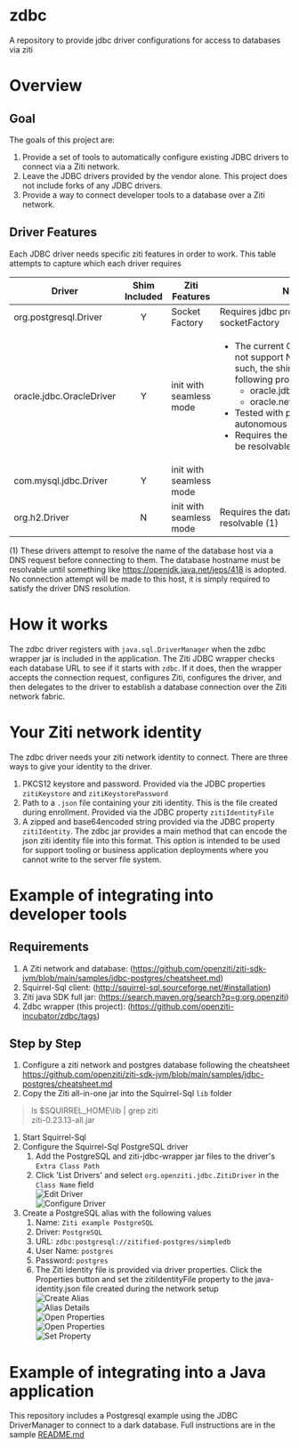 # zdbc
A repository to provide jdbc driver configurations for access to databases via ziti

# Overview
## Goal
The goals of this project are:

1.  Provide a set of tools to automatically configure existing JDBC drivers to connect via a Ziti network.
1.  Leave the JDBC drivers provided by the vendor alone.  This project does not include forks of any JDBC drivers.
1.  Provide a way to connect developer tools to a database over a Ziti network.

## Driver Features
Each JDBC driver needs specific ziti features in order to work.  This table attempts to capture which each driver requires

| Driver | Shim Included | Ziti Features | Notes |
| ------ | :------------:| ------------- | ----- |
| org.postgresql.Driver | Y | Socket Factory | Requires jdbc property socketFactory |
| oracle.jdbc.OracleDriver | Y | init with seamless mode | <ul><li>The current Oracle shim does not support NIO or OOB. As such, the shim will set the following property values <ul><li>oracle.jdbc.javaNetNio=false</li><li>oracle.net.disableOob=false</li></ul></li><li>Tested with public and private autonomous databases</li><li>Requires the database host to be resolvable (1)</li></ul> |
| com.mysql.jdbc.Driver | Y | init with seamless mode | |
| org.h2.Driver | N | init with seamless mode | Requires the database host to be resolvable (1) |

(1) These drivers attempt to resolve the name of the database host via a DNS request before connecting to them. The database hostname must be resolvable until something like <https://openjdk.java.net/jeps/418> is adopted. No connection attempt will be made to this host, it is simply required to satisfy the driver DNS resolution.

# How it works
The zdbc driver registers with `java.sql.DriverManager` when the zdbc wrapper jar is included in the application.  The Ziti JDBC wrapper checks each database URL to see if it starts with `zdbc`.  If it does, then the wrapper accepts the connection request, configures Ziti,  configures the driver,  and then delegates to the driver to establish a database connection over the Ziti network fabric.

# Your Ziti network identity
The zdbc driver needs your ziti network identity to connect.  There are three ways to give your identity to the driver.
1. PKCS12 keystore and password.  Provided via the JDBC properties `zitiKeystore` and `zitiKeystorePassword`
1. Path to a `.json` file containing your ziti identity.  This is the file created during enrollment.  Provided via the JDBC property `zitiIdentityFile`
1. A zipped and base64encoded string provided via the JDBC property `zitiIdentity`.  The zdbc jar provides a main method that can encode the json ziti identity file into this format.  This option is intended to be used for support tooling or business application deployments where you cannot write to the server file system.

# Example of integrating into developer tools
## Requirements
1.  A Ziti network and database: (https://github.com/openziti/ziti-sdk-jvm/blob/main/samples/jdbc-postgres/cheatsheet.md) 
1.  Squirrel-Sql client: (http://squirrel-sql.sourceforge.net/#installation)
1.  Ziti java SDK full jar: (https://search.maven.org/search?q=g:org.openziti)
1.  Zdbc wrapper (this project): (https://github.com/openziti-incubator/zdbc/tags)

## Step by Step
1.  Configure a ziti network and postgres database following the cheatsheet <https://github.com/openziti/ziti-sdk-jvm/blob/main/samples/jdbc-postgres/cheatsheet.md> 
1.  Copy the Ziti all-in-one jar into the Squirrel-Sql `lib` folder

> ls $SQUIRREL_HOME\lib | grep ziti <br>
  ziti-0.23.13-all.jar

1.  Start Squirrel-Sql
1.  Configure the Squirrel-Sql PostgreSQL driver
    1. Add the PostgreSQL and ziti-jdbc-wrapper jar files to the driver's `Extra Class Path`
    1. Click 'List Drivers' and select `org.openziti.jdbc.ZitiDriver` in the `Class Name` field
    <br>![Edit Driver](/images/Driver-Edit.png)
    <br>![Configure Driver](/images/Driver-Details.png)
1.  Create a PostgreSQL alias with the following values
    1. Name: `Ziti example PostgreSQL`
    1. Driver: `PostgreSQL`
    1. URL: `zdbc:postgresql://zitified-postgres/simpledb`
    1. User Name: `postgres`
    1. Password: `postgres`
    1. The Ziti Identity file is provided via driver properties.   Click the Properties button and set the zitiIdentityFile property to the java-identity.json file created during the network setup
    <br>![Create Alias](/images/Alias-Create.png)
    <br>![Alias Details](/images/Alias-Details.png)
    <br>![Open Properties](/images/Alias-OpenProps.png)
    <br>![Open Properties](/images/Alias-SelectProps.png)
    <br>![Set Property](/images/Alias-SetProp.png)

# Example of integrating into a Java application
This repository includes a Postgresql example using the JDBC DriverManager to connect to a dark database.
Full instructions are in the sample [README.md](samples/postgresql/README.md)